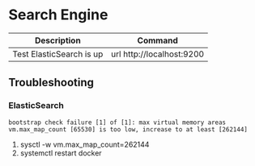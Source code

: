 # Search Engine

Description                   | Command
----------------------------- | -----------------------------
Test ElasticSearch is up      | url http://localhost:9200

## Troubleshooting

### ElasticSearch

```
bootstrap check failure [1] of [1]: max virtual memory areas vm.max_map_count [65530] is too low, increase to at least [262144]
```
1. sysctl -w vm.max_map_count=262144
2. systemctl restart docker